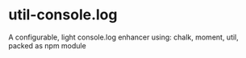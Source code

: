 # util-console.log
A configurable, light console.log enhancer using: chalk, moment, util, packed as npm module
